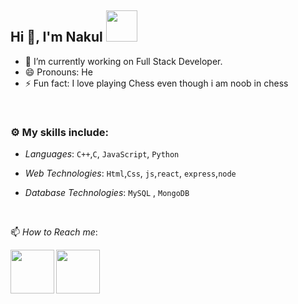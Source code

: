 ## Hi 👋, I'm Nakul <img src="https://media4.giphy.com/media/PgnpGT8tJsWfNabS8d/giphy.gif" width="50"> 


- 🔭 I’m currently working on Full Stack Developer.
- 😄 Pronouns: He
- ⚡ Fun fact: I love playing Chess even though i am noob in chess

<br>


### :gear: My skills include:

- *Languages*: `C++`,`C`, `JavaScript`, `Python`

- *Web Technologies*: `Html`,`Css`, `js`,`react`, `express`,`node`

- *Database Technologies*: `MySQL` , `MongoDB`


<br>


📫 *How to Reach me*: 
 

<a href="https://www.linkedin.com/in/nakul-dwivedi/">
  <img align="left" width=70px src="https://img.icons8.com/clouds/100/000000/linkedin.png"/>
</a>
 
<a href="mailto:nakuldwivedi4@gmail.com">
  <img align="left" width=70px src="https://img.icons8.com/clouds/100/000000/gmail.png"/>
</a></br>
<br>
<br>
<br>
<br>
